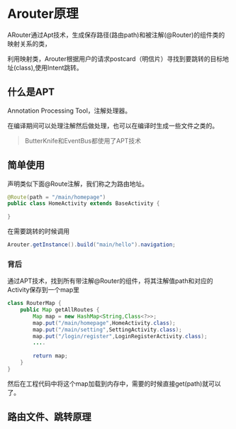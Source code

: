 # Arouter原理

ARouter通过Apt技术，生成保存路径(路由path)和被注解(@Router)的组件类的映射关系的类，

利用映射类，Arouter根据用户的请求postcard（明信片）寻找到要跳转的目标地址(class),使用Intent跳转。

## 什么是APT

Annotation Processing Tool，注解处理器。

在编译期间可以处理注解然后做处理，也可以在编译时生成一些文件之类的。

> ButterKnife和EventBus都使用了APT技术

## 简单使用

声明类似下面@Route注解，我们称之为路由地址。

``` java
@Route(path = "/main/homepage")
public class HomeActivity extends BaseActivity {
		
}
```

在需要跳转的时候调用

``` java
Arouter.getInstance().build("main/hello").navigation;
```

### 背后

通过APT技术，找到所有带注解@Router的组件，将其注解值path和对应的Activity保存到一个map里

``` java
class RouterMap {
    public Map getAllRoutes {
        Map map = new HashMap<String,Class<?>>;
        map.put("/main/homepage",HomeActivity.class);
        map.put("/main/setting",SettingActivity.class);
        map.put("/login/register",LoginRegisterActivity.class);
        ....
              
        return map;
    }
}
```

然后在工程代码中将这个map加载到内存中，需要的时候直接get(path)就可以了。

## 路由文件、跳转原理
